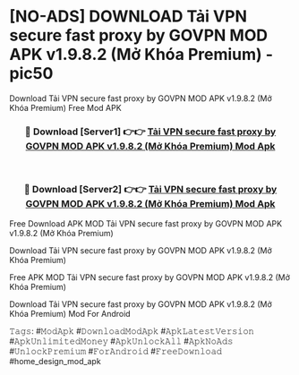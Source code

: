 # [NO-ADS] DOWNLOAD Tải VPN secure fast proxy by GOVPN MOD APK v1.9.8.2 (Mở Khóa Premium) - pic50
Download Tải VPN secure fast proxy by GOVPN MOD APK v1.9.8.2 (Mở Khóa Premium) Free Mod APK

<div align="center">
<h3>🔴 Download [Server1] 👉👉 <a href="https://apk-comot.site?title=Tải_VPN_secure_fast_proxy_by_GOVPN_MOD_APK_v1.9.8.2_(Mở_Khóa_Premium)">Tải VPN secure fast proxy by GOVPN MOD APK v1.9.8.2 (Mở Khóa Premium) Mod Apk</a></h3><br>

<h3>🔴 Download [Server2] 👉👉 <a href="https://apk-comot.site?title=Tải_VPN_secure_fast_proxy_by_GOVPN_MOD_APK_v1.9.8.2_(Mở_Khóa_Premium)">Tải VPN secure fast proxy by GOVPN MOD APK v1.9.8.2 (Mở Khóa Premium) Mod Apk</a></h3>
</div>


Free Download APK MOD Tải VPN secure fast proxy by GOVPN MOD APK v1.9.8.2 (Mở Khóa Premium)

Download Tải VPN secure fast proxy by GOVPN MOD APK v1.9.8.2 (Mở Khóa Premium) 

Free APK MOD Tải VPN secure fast proxy by GOVPN MOD APK v1.9.8.2 (Mở Khóa Premium) 

Download Tải VPN secure fast proxy by GOVPN MOD APK v1.9.8.2 (Mở Khóa Premium) Mod For Android

𝚃𝚊𝚐𝚜: #𝙼𝚘𝚍𝙰𝚙𝚔 #𝙳𝚘𝚠𝚗𝚕𝚘𝚊𝚍𝙼𝚘𝚍𝙰𝚙𝚔 #𝙰𝚙𝚔𝙻𝚊𝚝𝚎𝚜𝚝𝚅𝚎𝚛𝚜𝚒𝚘𝚗 #𝙰𝚙𝚔𝚄𝚗𝚕𝚒𝚖𝚒𝚝𝚎𝚍𝙼𝚘𝚗𝚎𝚢 #𝙰𝚙𝚔𝚄𝚗𝚕𝚘𝚌𝚔𝙰𝚕𝚕 #𝙰𝚙𝚔𝙽𝚘𝙰𝚍𝚜 #𝚄𝚗𝚕𝚘𝚌𝚔𝙿𝚛𝚎𝚖𝚒𝚞𝚖 #𝙵𝚘𝚛𝙰𝚗𝚍𝚛𝚘𝚒𝚍 #𝙵𝚛𝚎𝚎𝙳𝚘𝚠𝚗𝚕𝚘𝚊𝚍 #home_design_mod_apk